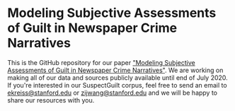 # Modeling Subjective Assessments of Guilt in Newspaper Crime Narratives

This is the GitHub repository for our paper ["Modeling Subjective Assessments of Guilt in Newspaper Crime Narratives"](https://arxiv.org/abs/2006.09589). We are working on making all of our data and sources publicly available until end of July 2020. If you're interested in our SuspectGuilt corpus, feel free to send an email to ekreiss@stanford.edu or zijwang@stanford.edu and we will be happy to share our resources with you.